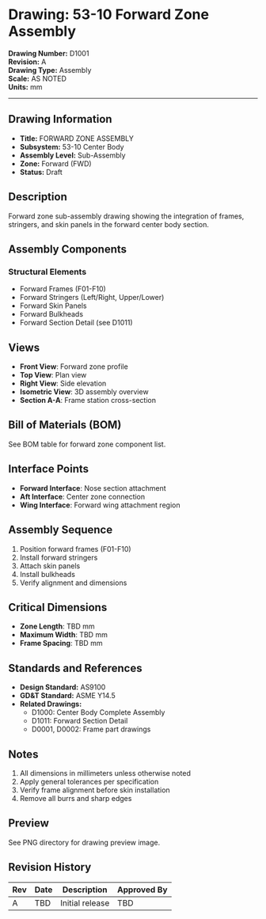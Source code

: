 # Drawing: 53-10 Forward Zone Assembly

**Drawing Number:** D1001  
**Revision:** A  
**Drawing Type:** Assembly  
**Scale:** AS NOTED  
**Units:** mm  

---

## Drawing Information

- **Title:** FORWARD ZONE ASSEMBLY
- **Subsystem:** 53-10 Center Body
- **Assembly Level:** Sub-Assembly
- **Zone:** Forward (FWD)
- **Status:** Draft

## Description

Forward zone sub-assembly drawing showing the integration of frames, stringers, and skin panels in the forward center body section.

## Assembly Components

### Structural Elements
- Forward Frames (F01-F10)
- Forward Stringers (Left/Right, Upper/Lower)
- Forward Skin Panels
- Forward Bulkheads
- Forward Section Detail (see D1011)

## Views

- **Front View**: Forward zone profile
- **Top View**: Plan view
- **Right View**: Side elevation
- **Isometric View**: 3D assembly overview
- **Section A-A**: Frame station cross-section

## Bill of Materials (BOM)

See BOM table for forward zone component list.

## Interface Points

- **Forward Interface**: Nose section attachment
- **Aft Interface**: Center zone connection
- **Wing Interface**: Forward wing attachment region

## Assembly Sequence

1. Position forward frames (F01-F10)
2. Install forward stringers
3. Attach skin panels
4. Install bulkheads
5. Verify alignment and dimensions

## Critical Dimensions

- **Zone Length**: TBD mm
- **Maximum Width**: TBD mm
- **Frame Spacing**: TBD mm

## Standards and References

- **Design Standard:** AS9100
- **GD&T Standard:** ASME Y14.5
- **Related Drawings:**
  - D1000: Center Body Complete Assembly
  - D1011: Forward Section Detail
  - D0001, D0002: Frame part drawings

## Notes

1. All dimensions in millimeters unless otherwise noted
2. Apply general tolerances per specification
3. Verify frame alignment before skin installation
4. Remove all burrs and sharp edges

## Preview

See PNG directory for drawing preview image.

## Revision History

| Rev | Date | Description | Approved By |
|-----|------|-------------|-------------|
| A | TBD | Initial release | TBD |
